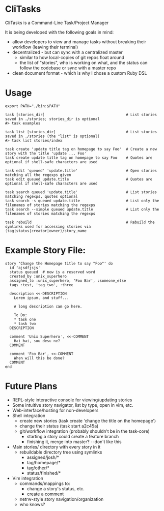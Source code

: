 
# CliTasks

CliTasks is a Command-Line Task/Project Manager

It is being developed with the following goals in mind:

* allow developers to view and manage tasks without breaking their workflow (leaving their terminal)
* decentralized - but can sync with a centralized master
    * similar to how local-copies of git repos float around
    * the list of "stories", who is working on what, and the status can follow the codebase or sync with a master repo
* clean document format - which is why I chose a custom Ruby DSL

# Usage

    export PATH="./bin:$PATH"

    task [stories_dir]                                     # List stories saved in ./stories; stories_dir is optional
    #> task examples

    task list [stories_dir]                                # List stories saved in ./stories (the "list" is optional)
    #> task list stories/index

    task create 'update title tag on homepage to say Foo'  # Create a new story with the title 'update ... Foo'
    task create update title tag on homepage to say Foo    # Quotes are optional if shell-safe characters are used

    task edit 'queued' 'update.title'                      # Open stories matching all the regexps given
    task edit queued update.title                          # Quotes are optional if shell-safe characters are used

    task search queued 'update.title'                      # List stories matching regexps, quotes optional
    task search -s queued update.title                     # List only the filenames of stories matching the regexps
    task search --simple queued update.title               # List only the filenames of stories matching the regexps

    task rebuild                                           # Rebuild the symlinks used for accessing stories via (tag|status|creator|owner)/story_name

# Example Story File:

    story 'Change the Homepage title to say "Foo"' do
      id 'ajsdfjsjs'
      status queued  # new is a reserved word
      created_by :unix_superhero
      assigned_to :unix_superhero, 'Foo Bar', :someone_else
      tags :test, 'tag_two', :three

      description <<-DESCRIPTION
        Lorem ipsum, and stuff...

        A long description can go here.
          
        To Do:
        * task one
        * task two
      DESCRIPTION

      comment 'Unix Superhero', <<-COMMENT
        Hai hai, sou desu ne?
      COMMENT

      comment 'Foo Bar', <<-COMMENT
        When will this be done?
      COMMENT
    end

# Future Plans

* REPL-style interactive console for viewing/updating stories
* Some intuitive story navigator, list by type, open in vim, etc.
* Web-interface/hosting for non-developers
* Shell integration
  * create new stories (task create 'change the title on the homepage')
  * change their status (task start a2c45a)
  * git/workflow integration (probably shouldn't be in the task-core)
    * starting a story could create a feature branch
    * finishing it, merge into master? --don't like this
* Main stories/ directory with every story in it
  * rebuildable directory tree using symlinks
    * assigned/josh/\*
    * tag/homepage/\*
    * tag/other/\*
    * status/finished/\*
* Vim integration
  * commands/mappings to:
    * change a story's status, etc.
    * create a comment
  * netrw-style story navigation/organization
  * who knows?
